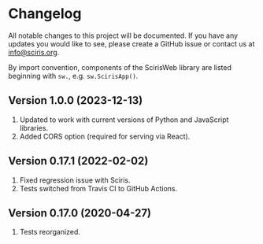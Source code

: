 # Changelog

All notable changes to this project will be documented. If you have any updates you would like to see, please create a GitHub issue or contact us at info@sciris.org.

By import convention, components of the ScirisWeb library are listed beginning with `sw.`, e.g. `sw.ScirisApp()`.

## Version 1.0.0 (2023-12-13)
1. Updated to work with current versions of Python and JavaScript libraries.
2. Added CORS option (required for serving via React).

## Version 0.17.1 (2022-02-02)
1. Fixed regression issue with Sciris.
2. Tests switched from Travis CI to GitHub Actions.

## Version 0.17.0 (2020-04-27)
1. Tests reorganized.
